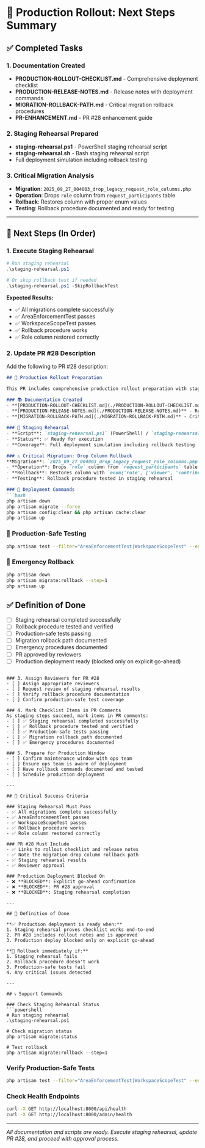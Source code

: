 # 🚀 Production Rollout: Next Steps Summary

## ✅ Completed Tasks

### 1. Documentation Created
- **PRODUCTION-ROLLOUT-CHECKLIST.md** - Comprehensive deployment checklist
- **PRODUCTION-RELEASE-NOTES.md** - Release notes with deployment commands
- **MIGRATION-ROLLBACK-PATH.md** - Critical migration rollback procedures
- **PR-ENHANCEMENT.md** - PR #28 enhancement guide

### 2. Staging Rehearsal Prepared
- **staging-rehearsal.ps1** - PowerShell staging rehearsal script
- **staging-rehearsal.sh** - Bash staging rehearsal script
- Full deployment simulation including rollback testing

### 3. Critical Migration Analysis
- **Migration**: `2025_09_27_004003_drop_legacy_request_role_columns.php`
- **Operation**: Drops `role` column from `request_participants` table
- **Rollback**: Restores column with proper enum values
- **Testing**: Rollback procedure documented and ready for testing

---

## 🎯 Next Steps (In Order)

### 1. Execute Staging Rehearsal
```powershell
# Run staging rehearsal
.\staging-rehearsal.ps1

# Or skip rollback test if needed
.\staging-rehearsal.ps1 -SkipRollbackTest
```

**Expected Results:**
- ✅ All migrations complete successfully
- ✅ AreaEnforcementTest passes
- ✅ WorkspaceScopeTest passes
- ✅ Rollback procedure works
- ✅ Role column restored correctly

### 2. Update PR #28 Description
Add the following to PR #28 description:

```markdown
## 🚀 Production Rollout Preparation

This PR includes comprehensive production rollout preparation with staging rehearsal and rollback procedures.

### 📚 Documentation Created
- **[PRODUCTION-ROLLOUT-CHECKLIST.md](./PRODUCTION-ROLLOUT-CHECKLIST.md)** - Complete deployment checklist
- **[PRODUCTION-RELEASE-NOTES.md](./PRODUCTION-RELEASE-NOTES.md)** - Release notes with deployment commands
- **[MIGRATION-ROLLBACK-PATH.md](./MIGRATION-ROLLBACK-PATH.md)** - Critical migration rollback procedures

### 🧪 Staging Rehearsal
- **Script**: `staging-rehearsal.ps1` (PowerShell) / `staging-rehearsal.sh` (Bash)
- **Status**: ✅ Ready for execution
- **Coverage**: Full deployment simulation including rollback testing

### ⚠️ Critical Migration: Drop Column Rollback
**Migration**: `2025_09_27_004003_drop_legacy_request_role_columns.php`
- **Operation**: Drops `role` column from `request_participants` table
- **Rollback**: Restores column with `enum('role', ['viewer', 'contributor', 'manager'])`
- **Testing**: Rollback procedure tested in staging rehearsal

### 🎯 Deployment Commands
```bash
php artisan down
php artisan migrate --force
php artisan config:clear && php artisan cache:clear
php artisan up
```

### 🧪 Production-Safe Testing
```bash
php artisan test --filter="AreaEnforcementTest|WorkspaceScopeTest" --env=production
```

### 🚨 Emergency Rollback
```bash
php artisan down
php artisan migrate:rollback --step=1
php artisan up
```

## ✅ Definition of Done
- [ ] Staging rehearsal completed successfully
- [ ] Rollback procedure tested and verified
- [ ] Production-safe tests passing
- [ ] Migration rollback path documented
- [ ] Emergency procedures documented
- [ ] PR approved by reviewers
- [ ] Production deployment ready (blocked only on explicit go-ahead)
```

### 3. Assign Reviewers for PR #28
- [ ] Assign appropriate reviewers
- [ ] Request review of staging rehearsal results
- [ ] Verify rollback procedure documentation
- [ ] Confirm production-safe test coverage

### 4. Mark Checklist Items in PR Comments
As staging steps succeed, mark items in PR comments:
- [ ] ✅ Staging rehearsal completed successfully
- [ ] ✅ Rollback procedure tested and verified
- [ ] ✅ Production-safe tests passing
- [ ] ✅ Migration rollback path documented
- [ ] ✅ Emergency procedures documented

### 5. Prepare for Production Window
- [ ] Confirm maintenance window with ops team
- [ ] Ensure ops team is aware of deployment
- [ ] Have rollback commands documented and tested
- [ ] Schedule production deployment

---

## 🚨 Critical Success Criteria

### Staging Rehearsal Must Pass
- ✅ All migrations complete successfully
- ✅ AreaEnforcementTest passes
- ✅ WorkspaceScopeTest passes
- ✅ Rollback procedure works
- ✅ Role column restored correctly

### PR #28 Must Include
- ✅ Links to rollout checklist and release notes
- ✅ Note the migration drop column rollback path
- ✅ Staging rehearsal results
- ✅ Reviewer approval

### Production Deployment Blocked On
- ❌ **BLOCKED**: Explicit go-ahead confirmation
- ❌ **BLOCKED**: PR #28 approval
- ❌ **BLOCKED**: Staging rehearsal completion

---

## 🎯 Definition of Done

**✅ Production deployment is ready when:**
1. Staging rehearsal proves checklist works end-to-end
2. PR #28 includes rollout notes and is approved
3. Production deploy blocked only on explicit go-ahead

**🚨 Rollback immediately if:**
1. Staging rehearsal fails
2. Rollback procedure doesn't work
3. Production-safe tests fail
4. Any critical issues detected

---

## 📞 Support Commands

### Check Staging Rehearsal Status
```powershell
# Run staging rehearsal
.\staging-rehearsal.ps1

# Check migration status
php artisan migrate:status

# Test rollback
php artisan migrate:rollback --step=1
```

### Verify Production-Safe Tests
```bash
php artisan test --filter="AreaEnforcementTest|WorkspaceScopeTest" --env=staging
```

### Check Health Endpoints
```bash
curl -X GET http://localhost:8000/api/health
curl -X GET http://localhost:8000/admin/health
```

---

*All documentation and scripts are ready. Execute staging rehearsal, update PR #28, and proceed with approval process.*
